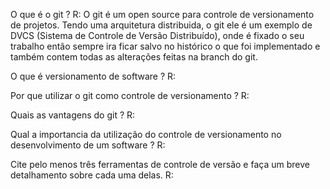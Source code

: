 O que é o git ?
R: O git é um open source para controle de versionamento de projetos. Tendo uma arquitetura distribuida, o git ele é um exemplo de DVCS (Sistema de Controle de Versão Distribuído), onde é fixado o seu trabalho então sempre ira ficar salvo no histórico o que foi implementado e também contem todas as alterações feitas na branch do git.

O que é versionamento de software ?
R: 

Por que utilizar o git como controle de versionamento ?
R: 

Quais as vantagens do git ?
R: 

Qual a importancia da utilização do controle de versionamento no desenvolvimento de um software ?
R: 

Cite pelo menos três ferramentas de controle de versão e faça um breve detalhamento sobre cada uma delas.
R: 
